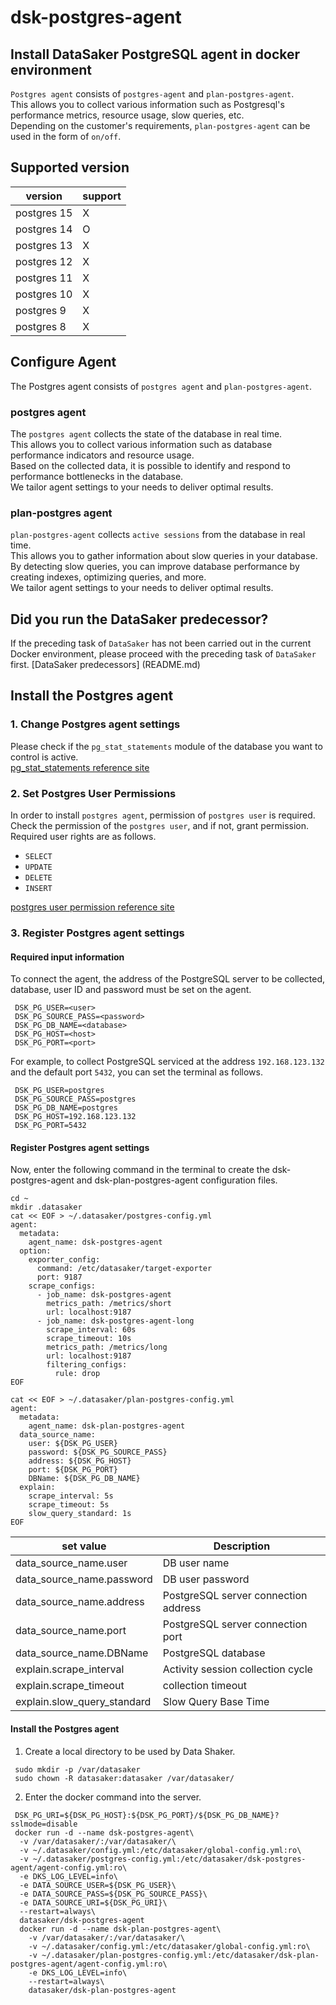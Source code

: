 # dsk-postgres-agent

## Install DataSaker PostgreSQL agent in docker environment

`Postgres agent` consists of `postgres-agent` and `plan-postgres-agent`.\
This allows you to collect various information such as Postgresql's performance metrics, resource usage, slow queries, etc.\
Depending on the customer's requirements, `plan-postgres-agent` can be used in the form of `on/off`.

## Supported version

| version | support |
| ----------- | ------- |
| postgres 15 | X |
| postgres 14 | O |
| postgres 13 | X |
| postgres 12 | X |
| postgres 11 | X |
| postgres 10 | X |
| postgres 9 | X |
| postgres 8 | X |

## Configure Agent

The Postgres agent consists of `postgres agent` and `plan-postgres-agent`.

### postgres agent

The `postgres agent` collects the state of the database in real time.\
This allows you to collect various information such as database performance indicators and resource usage.\
Based on the collected data, it is possible to identify and respond to performance bottlenecks in the database.\
We tailor agent settings to your needs to deliver optimal results.

### plan-postgres agent

`plan-postgres-agent` collects `active sessions` from the database in real time.\
This allows you to gather information about slow queries in your database.\
By detecting slow queries, you can improve database performance by creating indexes, optimizing queries, and more.\
We tailor agent settings to your needs to deliver optimal results.

## Did you run the DataSaker predecessor?

If the preceding task of `DataSaker` has not been carried out in the current Docker environment, please proceed with the preceding task of `DataSaker` first. [DataSaker predecessors] (README.md)

## Install the Postgres agent

### 1. Change Postgres agent settings

Please check if the `pg_stat_statements` module of the database you want to control is active.\
[pg\_stat\_statements reference site](https://www.postgresql.org/docs/14/pgstatstatements.html)

### 2. Set Postgres User Permissions

In order to install `postgres agent`, permission of `postgres user` is required.\
Check the permission of the `postgres user`, and if not, grant permission.\
Required user rights are as follows.

* `SELECT`
* `UPDATE`
* `DELETE`
* `INSERT`

[postgres user permission reference site](https://www.postgresql.org/docs/14/sql-grant.html)

### 3. Register Postgres agent settings

#### Required input information

To connect the agent, the address of the PostgreSQL server to be collected, database, user ID and password must be set on the agent.
```shell
 DSK_PG_USER=<user>
 DSK_PG_SOURCE_PASS=<password>
 DSK_PG_DB_NAME=<database>
 DSK_PG_HOST=<host>
 DSK_PG_PORT=<port>
```
For example, to collect PostgreSQL serviced at the address `192.168.123.132` and the default port `5432`, you can set the terminal as follows.
```shell
 DSK_PG_USER=postgres
 DSK_PG_SOURCE_PASS=postgres
 DSK_PG_DB_NAME=postgres
 DSK_PG_HOST=192.168.123.132
 DSK_PG_PORT=5432
```
#### Register Postgres agent settings

Now, enter the following command in the terminal to create the dsk-postgres-agent and dsk-plan-postgres-agent configuration files.
```shell
cd ~
mkdir .datasaker
cat << EOF > ~/.datasaker/postgres-config.yml
agent:
  metadata:
    agent_name: dsk-postgres-agent
  option:
    exporter_config:
      command: /etc/datasaker/target-exporter
      port: 9187
    scrape_configs:
      - job_name: dsk-postgres-agent
        metrics_path: /metrics/short
        url: localhost:9187
      - job_name: dsk-postgres-agent-long
        scrape_interval: 60s
        scrape_timeout: 10s
        metrics_path: /metrics/long
        url: localhost:9187
        filtering_configs:
          rule: drop
EOF

cat << EOF > ~/.datasaker/plan-postgres-config.yml
agent:
  metadata:
    agent_name: dsk-plan-postgres-agent
  data_source_name:
    user: ${DSK_PG_USER}
    password: ${DSK_PG_SOURCE_PASS}
    address: ${DSK_PG_HOST}
    port: ${DSK_PG_PORT}
    DBName: ${DSK_PG_DB_NAME}
  explain:
    scrape_interval: 5s
    scrape_timeout: 5s
    slow_query_standard: 1s
EOF
```
| set value | Description |
| ----------------------------- | ------------------------ |
| data\_source\_name.user | DB user name |
| data\_source\_name.password | DB user password |
| data\_source\_name.address | PostgreSQL server connection address |
| data\_source\_name.port | PostgreSQL server connection port |
| data\_source\_name.DBName | PostgreSQL database |
| explain.scrape\_interval | Activity session collection cycle |
| explain.scrape\_timeout | collection timeout |
| explain.slow\_query\_standard | Slow Query Base Time |

#### Install the Postgres agent

1. Create a local directory to be used by Data Shaker.
```shell
 sudo mkdir -p /var/datasaker
 sudo chown -R datasaker:datasaker /var/datasaker/ 
```
2. Enter the docker command into the server.
```shell
 DSK_PG_URI=${DSK_PG_HOST}:${DSK_PG_PORT}/${DSK_PG_DB_NAME}?sslmode=disable
 docker run -d --name dsk-postgres-agent\
  -v /var/datasaker/:/var/datasaker/\
  -v ~/.datasaker/config.yml:/etc/datasaker/global-config.yml:ro\
  -v ~/.datasaker/postgres-config.yml:/etc/datasaker/dsk-postgres-agent/agent-config.yml:ro\
  -e DKS_LOG_LEVEL=info\
  -e DATA_SOURCE_USER=${DSK_PG_USER}\
  -e DATA_SOURCE_PASS=${DSK_PG_SOURCE_PASS}\
  -e DATA_SOURCE_URI=${DSK_PG_URI}\
  --restart=always\
  datasaker/dsk-postgres-agent
  docker run -d --name dsk-plan-postgres-agent\
    -v /var/datasaker/:/var/datasaker/\
    -v ~/.datasaker/config.yml:/etc/datasaker/global-config.yml:ro\
    -v ~/.datasaker/plan-postgres-config.yml:/etc/datasaker/dsk-plan-postgres-agent/agent-config.yml:ro\
    -e DKS_LOG_LEVEL=info\
    --restart=always\
    datasaker/dsk-plan-postgres-agent
```
